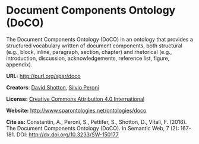 # Document Components Ontology (DoCO)

The Document Components Ontology (DoCO) in an ontology that provides a structured vocabulary written of document components, both structural (e.g., block, inline, paragraph, section, chapter) and rhetorical (e.g., introduction, discussion, acknowledgements, reference list, figure, appendix).

**URL:** http://purl.org/spar/doco

**Creators**: [David Shotton](http://orcid.org/0000-0001-5506-523X), [Silvio Peroni](http://orcid.org/0000-0003-0530-4305)

**License:** [Creative Commons Attribution 4.0 International](https://creativecommons.org/licenses/by/4.0/legalcode)

**Website:** http://www.sparontologies.net/ontologies/doco

**Cite as:** Constantin, A., Peroni, S., Pettifer, S., Shotton, D., Vitali, F. (2016). The Document Components Ontology (DoCO). In Semantic Web, 7 (2): 167-181. DOI: http://dx.doi.org/10.3233/SW-150177